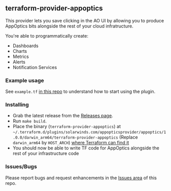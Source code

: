 ## terraform-provider-appoptics
This provider lets you save clicking in the AO UI by allowing you to produce AppOptics bits alongside the rest of your cloud infratructure.

You're able to programmatically create:

* Dashboards
* Charts
* Metrics
* Alerts
* Notification Services

### Example usage
See `example.tf` [in this repo](https://github.com/appoptics/terraform-provider-appoptics/blob/master/example.tf) to understand how to start using the plugin.

### Installing
* Grab the latest release from the [Releases page](https://github.com/appoptics/terraform-provider-appoptics/releases).
* Run `make build`.
* Place the binary (`terraform-provider-appoptics`) at `~/.terraform.d/plugins/solarwinds.com/appopticsprovider/appoptics/1.0.0/darwin_arm64/terraform-provider-appoptics` (Replace `darwin_arm64` by `HOST_ARCH`) [where Terraform can find it](https://www.terraform.io/language/providers/requirements)
* You should now be able to write TF code for AppOptics alongside the rest of your infrastructure code

### Issues/Bugs
Please report bugs and request enhancements in the [Issues area](https://github.com/appoptics/terraform-provider-appoptics/issues) of this repo.
